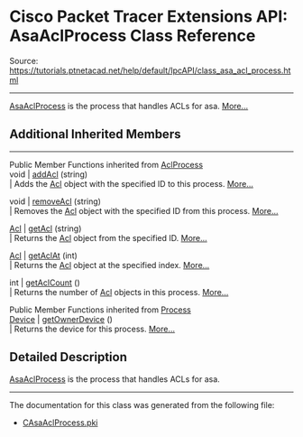 # Cisco Packet Tracer Extensions API: AsaAclProcess Class Reference

Source: https://tutorials.ptnetacad.net/help/default/IpcAPI/class_asa_acl_process.html

---

[AsaAclProcess](class_asa_acl_process.html "AsaAclProcess is the process that handles ACLs for asa.") is the process that handles ACLs for asa. [More...](class_asa_acl_process.html#details)

##  Additional Inherited Members  
  
---  
Public Member Functions inherited from [AclProcess](class_acl_process.html)  
void | [addAcl](class_acl_process.html#aac8cb9ef19858b92145dcaf87db9a0dc) (string)  
| Adds the [Acl](class_acl.html "Acl holds and manipulates AclStatements.") object with the specified ID to this process. [More...](class_acl_process.html#aac8cb9ef19858b92145dcaf87db9a0dc)  
  
void | [removeAcl](class_acl_process.html#ad02eeb3ab89f89dc21eb50f8d65b0184) (string)  
| Removes the [Acl](class_acl.html "Acl holds and manipulates AclStatements.") object with the specified ID from this process. [More...](class_acl_process.html#ad02eeb3ab89f89dc21eb50f8d65b0184)  
  
[Acl](class_acl.html) | [getAcl](class_acl_process.html#a7fd128030591057648c6c0846c172678) (string)  
| Returns the [Acl](class_acl.html "Acl holds and manipulates AclStatements.") object from the specified ID. [More...](class_acl_process.html#a7fd128030591057648c6c0846c172678)  
  
[Acl](class_acl.html) | [getAclAt](class_acl_process.html#af432b6cec55535352559f2714ef0da3e) (int)  
| Returns the [Acl](class_acl.html "Acl holds and manipulates AclStatements.") object at the specified index. [More...](class_acl_process.html#af432b6cec55535352559f2714ef0da3e)  
  
int | [getAclCount](class_acl_process.html#ac037dfdef6b10032718b0d57eb6a766b) ()  
| Returns the number of [Acl](class_acl.html "Acl holds and manipulates AclStatements.") objects in this process. [More...](class_acl_process.html#ac037dfdef6b10032718b0d57eb6a766b)  
  
Public Member Functions inherited from [Process](class_process.html)  
[Device](class_device.html) | [getOwnerDevice](class_process.html#a9cc34f553b0325e0f4074301fd36b77b) ()  
| Returns the device for this process. [More...](class_process.html#a9cc34f553b0325e0f4074301fd36b77b)  
  
  
## Detailed Description

[AsaAclProcess](class_asa_acl_process.html "AsaAclProcess is the process that handles ACLs for asa.") is the process that handles ACLs for asa. 

* * *

The documentation for this class was generated from the following file:

  * [CAsaAclProcess.pki](_c_asa_acl_process_8pki.html)


